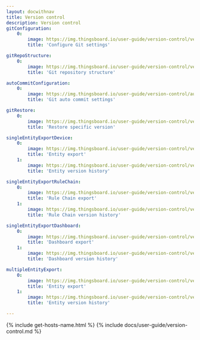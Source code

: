 ```yaml
---
layout: docwithnav
title: Version control
description: Version control
gitConfiguration:
    0:
        image: https://img.thingsboard.io/user-guide/version-control/version-control-1-ce.png 
        title: 'Configure Git settings'

gitRepoStructure:
    0:
        image: https://img.thingsboard.io/user-guide/version-control/version-control-4-ce.png 
        title: 'Git repository structure'

autoCommitConfiguration:
    0:
        image: https://img.thingsboard.io/user-guide/version-control/auto-commit-settings-1-ce.png
        title: 'Git auto commit settings'

gitRestore:
    0:
        image: https://img.thingsboard.io/user-guide/version-control/version-control-5-ce.png
        title: 'Restore specific version'

singleEntityExportDevice:
    0:
        image: https://img.thingsboard.io/user-guide/version-control/version-control-devices-1-ce.png
        title: 'Entity export'
    1:
        image: https://img.thingsboard.io/user-guide/version-control/version-control-devices-2-ce.png
        title: 'Entity version history'

singleEntityExportRuleChain:
    0:
        image: https://img.thingsboard.io/user-guide/version-control/version-control-rule-chain-1-ce.png
        title: 'Rule Chain export'
    1:
        image: https://img.thingsboard.io/user-guide/version-control/version-control-rule-chain-2-ce.png
        title: 'Rule Chain version history'

singleEntityExportDashboard:
    0:
        image: https://img.thingsboard.io/user-guide/version-control/version-control-dashboard-1-ce.png
        title: 'Dashboard export'
    1:
        image: https://img.thingsboard.io/user-guide/version-control/version-control-dashboard-2-ce.png
        title: 'Dashboard version history'

multipleEntityExport:
    0:
        image: https://img.thingsboard.io/user-guide/version-control/version-control-2-ce.png
        title: 'Entity export'
    1:
        image: https://img.thingsboard.io/user-guide/version-control/version-control-3-ce.png
        title: 'Entity version history'

---
```


{% include get-hosts-name.html %}
{% include docs/user-guide/version-control.md %}